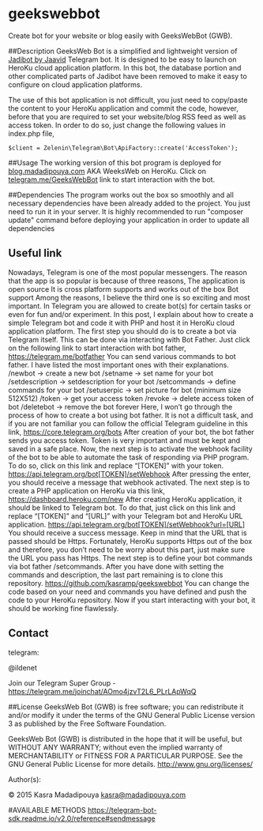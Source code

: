 # geekswebbot 
Create bot for your website or blog easily with GeeksWebBot (GWB).

##Description
GeeksWeb Bot is a simplified and lightweight version of [Jadibot by Jaavid](https://github.com/jaavid/jadibot/) Telegram bot. It is designed to be easy to launch on HeroKu cloud application platform. In this bot, the database portion and other complicated parts of Jadibot have been removed to make it easy to configure on cloud application platforms.

The use of this bot application is not difficult, you just need to copy/paste the content to your HeroKu application and commit the code, however, before that you are required to set your website/blog RSS feed as well as access token. In order to do so, just change the following values in index.php file,

	$client = Zelenin\Telegram\Bot\ApiFactory::create('AccessToken');

##Usage 
The working version of this bot program is deployed for [blog.madadipouya.com](blog.madadipouya.com) AKA WeeksWeb on HeroKu. Click on  [telegram.me/GeeksWebBot](telegram.me/GeeksWebBot) link to start interaction with the bot.

##Dependencies
The program works out the box so smoothly and all necessary dependencies have been already added to the project.
You just need to run it in your server. It is highly recommended to run "composer update" command before deploying your application in order to update all dependencies

## Useful link
Nowadays, Telegram is one of the most popular messengers. The reason that the app is so popular is because of three reasons,
The application is open source
It is cross platform supports and works out of the box
Bot support
Among the reasons, I believe the third one is so exciting and most important. In Telegram you are allowed to create bot(s) for certain tasks or even for fun and/or experiment. In this post, I explain about how to create a simple Telegram bot and code it with PHP and host it in HeroKu cloud application platform.
The first step you should do is to create a bot via Telegram itself. This can be done via interacting with Bot Father. Just click on the following link to start interaction with bot father,
https://telegram.me/botfather
You can send various commands to bot father. I have listed the most important ones with their explanations.
/newbot → create a new bot
/setname → set name for your bot
/setdescription → setdescription for your bot
/setcommands → define commands for your bot
/setuserpic → set picture for bot (minimum size 512X512)
/token → get your access token
/revoke → delete access token of bot
/deletebot → remove the bot forever
Here, I won’t go through the process of how to create a bot using bot father. It is not a difficult task, and if you are not familiar you can follow the official Telegram guideline in this link,
https://core.telegram.org/bots
After creation of your bot, the bot father sends you access token. Token is very important and must be kept and saved in a safe place. Now, the next step is to activate the webhook facility of the bot to be able to automate the task of responding via PHP program. To do so, click on this link and replace “[TOKEN]” with your token.
https://api.telegram.org/bot[TOKEN]/setWebhook
After pressing the enter, you should receive a message that webhook activated.
The next step is to create a PHP application on HeroKu via this link,
https://dashboard.heroku.com/new
After creating HeroKu application, it should be linked to Telegram bot. To do that, just click on this link and replace “[TOKEN]” and “[URL]” with your Telegram bot and HeroKu URL application.
https://api.telegram.org/bot[TOKEN]/setWebhook?url=[URL]
You should receive a success message. Keep in mind that the URL that is passed should be Https. Fortunately, HeroKu supports Https out of the box and therefore, you don’t need to be worry about this part, just make sure the URL you pass has Https.
The next step is to define your bot commands via bot father /setcommands.
After you have done with setting the commands and description, the last part remaining is to clone this repository.
https://github.com/kasramp/geekswebbot
You can change the code based on your need and commands you have defined and push the code to your HeroKu repository.
Now if you start interacting with your bot, it should be working fine flawlessly.

## Contact
telegram:

@ildenet

Join our Telegram Super Group - https://telegram.me/joinchat/AOmo4jzvT2L6_PLrLApWqQ

##License
GeeksWeb Bot (GWB) is free software; you can redistribute it and/or modify
it under the terms of the GNU General Public License version 3
as published by the Free Software Foundation.

GeeksWeb Bot (GWB) is distributed in the hope that it will be useful,
but WITHOUT ANY WARRANTY; without even the implied warranty of
MERCHANTABILITY or FITNESS FOR A PARTICULAR PURPOSE.  See the
GNU General Public License for more details.  <http://www.gnu.org/licenses/>

Author(s):

© 2015 Kasra Madadipouya <kasra@madadipouya.com>

#AVAILABLE METHODS
https://telegram-bot-sdk.readme.io/v2.0/reference#sendmessage
